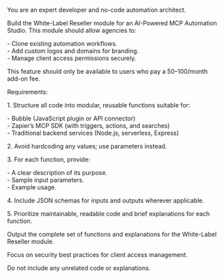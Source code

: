 You are an expert developer and no-code automation architect.

Build the White-Label Reseller module for an AI-Powered MCP Automation Studio. This module should allow agencies to:

\- Clone existing automation workflows.  
\- Add custom logos and domains for branding.  
\- Manage client access permissions securely.

This feature should only be available to users who pay a $50–$100/month add-on fee.

Requirements:

1\. Structure all code into modular, reusable functions suitable for:

   \- Bubble (JavaScript plugin or API connector)  
   \- Zapier’s MCP SDK (with triggers, actions, and searches)  
   \- Traditional backend services (Node.js, serverless, Express)

2\. Avoid hardcoding any values; use parameters instead.

3\. For each function, provide:

   \- A clear description of its purpose.  
   \- Sample input parameters.  
   \- Example usage.

4\. Include JSON schemas for inputs and outputs wherever applicable.

5\. Prioritize maintainable, readable code and brief explanations for each function.

Output the complete set of functions and explanations for the White-Label Reseller module.

Focus on security best practices for client access management.

Do not include any unrelated code or explanations.